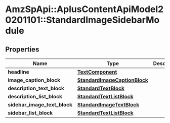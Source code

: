 # AmzSpApi::AplusContentApiModel20201101::StandardImageSidebarModule

## Properties
Name | Type | Description | Notes
------------ | ------------- | ------------- | -------------
**headline** | [**TextComponent**](TextComponent.md) |  | [optional] 
**image_caption_block** | [**StandardImageCaptionBlock**](StandardImageCaptionBlock.md) |  | [optional] 
**description_text_block** | [**StandardTextBlock**](StandardTextBlock.md) |  | [optional] 
**description_list_block** | [**StandardTextListBlock**](StandardTextListBlock.md) |  | [optional] 
**sidebar_image_text_block** | [**StandardImageTextBlock**](StandardImageTextBlock.md) |  | [optional] 
**sidebar_list_block** | [**StandardTextListBlock**](StandardTextListBlock.md) |  | [optional] 

